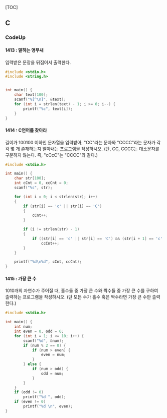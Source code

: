 [TOC]

## C

### CodeUp

#### 1413 : 말하는 앵무새

 입력받은 문장을 뒤집어서 출력한다.

``` c
#include <stdio.h>
#include <string.h>


int main() {
	char text[100];
	scanf("%[^\n]", &text);
	for (int i = strlen(text) - 1; i >= 0; i--) {
		printf("%c", text[i]);
	}
}
```

#### 1414 : C언어를 찾아라

길이가 100100 이하인 문자열을 입력받아, "CC"라는 문자와 "CCCC"라는 문자가 각각 몇 개 존재하는지 알아내는 프로그램을 작성하시오. (단, CC, CCCC는 대소문자를 구분하지 않는다. 즉, "cCcC"는 "CCCC"와 같다.)

``` c
#include <stdio.h>

int main() {
	char str[100];
	int cCnt = 0, ccCnt = 0;
	scanf("%s", str);

	for (int i = 0; i < strlen(str); i++)
	{
		if (str[i] == 'c' || str[i] == 'C')
		{
			cCnt++;
		}

		if (i != strlen(str) - 1)
		{
			if ((str[i] == 'c' || str[i] == 'C') && (str[i + 1] == 'c' || str[i + 1] == 'C'))
				ccCnt++;
		}
	}

	printf("%d\n%d", cCnt, ccCnt);
}
```

#### 1415 : 가장 큰 수

1010개의 자연수가 주어질 때, 홀수들 중 가장 큰 수와 짝수들 중 가장 큰 수를 구하여 출력하는 프로그램을 작성하시오. (단 모든 수가 홀수 혹은 짝수라면 가장 큰 수만 출력한다.)

``` c
#include <stdio.h>

int main() {
	int num;
	int even = 0, odd = 0;
	for (int i = 1; i <= 10; i++) {
		scanf("%d", &num);
		if (num % 2 == 0) {
			if (num > even) {
				even = num;
			}
		} else {
			if (num > odd) {
				odd = num;
			}
		}
	}
	if (odd != 0)
		printf("%d ", odd);
	if (even != 0)
		printf("%d \n", even);
}
```